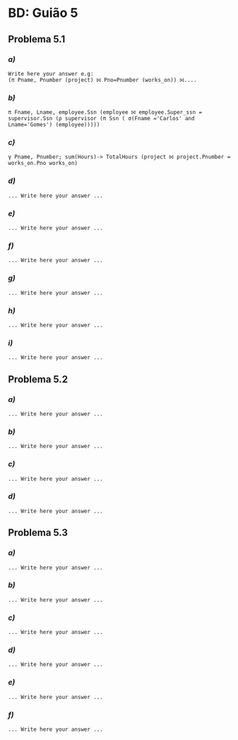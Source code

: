# BD: Guião 5


## ​Problema 5.1
 
### *a)*

```
Write here your answer e.g:
(π Pname, Pnumber (project) ⨝ Pno=Pnumber (works_on)) ⨝.... 
```


### *b)* 

```
π Fname, Lname, employee.Ssn (employee ⨝ employee.Super_ssn = supervisor.Ssn (ρ supervisor (π Ssn ( σ(Fname ='Carlos' and Lname='Gomes') (employee)))))
```


### *c)* 

```
γ Pname, Pnumber; sum(Hours)-> TotalHours (project ⨝ project.Pnumber = works_on.Pno works_on)
```


### *d)* 

```
... Write here your answer ...
```


### *e)* 

```
... Write here your answer ...
```


### *f)* 

```
... Write here your answer ...
```


### *g)* 

```
... Write here your answer ...
```


### *h)* 

```
... Write here your answer ...
```


### *i)* 

```
... Write here your answer ...
```


## ​Problema 5.2

### *a)*

```
... Write here your answer ...
```

### *b)* 

```
... Write here your answer ...
```


### *c)* 

```
... Write here your answer ...
```


### *d)* 

```
... Write here your answer ...
```


## ​Problema 5.3

### *a)*

```
... Write here your answer ...
```

### *b)* 

```
... Write here your answer ...
```


### *c)* 

```
... Write here your answer ...
```


### *d)* 

```
... Write here your answer ...
```

### *e)* 

```
... Write here your answer ...
```

### *f)* 

```
... Write here your answer ...
```
